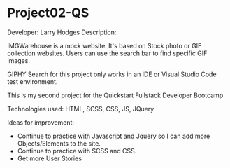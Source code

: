 # Project02-QS

Developer: Larry Hodges
Description: 

IMGWarehouse is a mock website. It's based on Stock photo or GIF collection websites. 
Users can use the search bar to find specific GIF images. 

GIPHY Search for this project only works in an IDE or Visual Studio Code test environment. 

This is my second project for the Quickstart Fullstack Developer Bootcamp

Technologies used: HTML, SCSS, CSS, JS, JQuery

Ideas for improvement: 

- Continue to practice with Javascript and Jquery so I can add more Objects/Elements to the site. 
- Continue to practice with SCSS and CSS. 
- Get more User Stories

